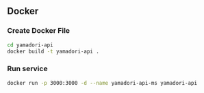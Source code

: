 
## Docker

### Create Docker File

```bash
cd yamadori-api
docker build -t yamadori-api .
```

### Run service

```bash
docker run -p 3000:3000 -d --name yamadori-api-ms yamadori-api
```